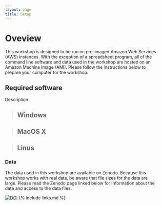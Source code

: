 ```yaml
---
layout: page
title: Setup
---
```


# Oveview

This workshop is designed to be run on pre-imaged Amazon Web Services (AWS)
instances. With the exception of a spreadsheet program, all of the command line software and data used in the workshop are hosted on an Amazon 
Machine Image (AMI). Please follow the instructions below to prepare your computer for the workshop:



## Required software

Description

> ## Windows

> ## MacOS X

> ## Linus

### Data

The data used in this workshop are available on Zenodo. Because this workshop works with real data, be aware that file sizes for the data are large. Please read the Zenodo page linked below for information about the data and access to the data files. 

[![DOI](https://zenodo.org/badge/DOI/10.5281/zenodo.6617709.svg)](https://doi.org/10.5281/zenodo.6617709)
{% include links.md %}
